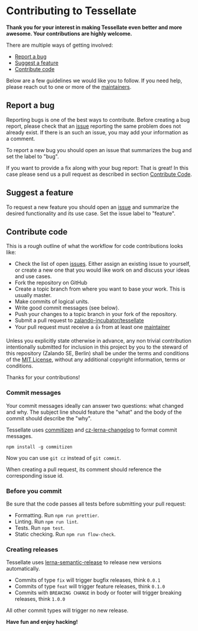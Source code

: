 # Contributing to Tessellate

**Thank you for your interest in making Tessellate even better and more awesome. Your contributions are highly welcome.**

There are multiple ways of getting involved:

- [Report a bug](#report-a-bug)
- [Suggest a feature](#suggest-a-feature)
- [Contribute code](#contribute-code)

Below are a few guidelines we would like you to follow.
If you need help, please reach out to one or more of the [maintainers](https://github.com/zalando-incubator/tessellate/blob/master/MAINTAINERS).

## Report a bug
Reporting bugs is one of the best ways to contribute. Before creating a bug report, please check that an [issue](https://github.com/zalando-incubator/tessellate/issues) reporting the same problem does not already exist. If there is an such an issue, you may add your information as a comment.

To report a new bug you should open an issue that summarizes the bug and set the label to "bug".

If you want to provide a fix along with your bug report: That is great! In this case please send us a pull request as described in section [Contribute Code](#contribute-code).

## Suggest a feature
To request a new feature you should open an [issue](https://github.com/zalando-incubator/tessellate/issues/new) and summarize the desired functionality and its use case. Set the issue label to "feature".  

## Contribute code
This is a rough outline of what the workflow for code contributions looks like:
- Check the list of open [issues](https://github.com/zalando-incubator/tessellate/issues). Either assign an existing issue to yourself, or create a new one that you would like work on and discuss your ideas and use cases.
- Fork the repository on GitHub
- Create a topic branch from where you want to base your work. This is usually master.
- Make commits of logical units.
- Write good commit messages (see below).
- Push your changes to a topic branch in your fork of the repository.
- Submit a pull request to [zalando-incubator/tessellate](https://github.com/zalando-incubator/tessellate)
- Your pull request must receive a :thumbsup: from at least one [maintainer](https://github.com/zalando-incubator/tessellate/blob/master/MAINTAINERS)

Unless you explicitly state otherwise in advance, any non trivial contribution intentionally submitted for inclusion in this project by you to the steward of this repository (Zalando SE, Berlin) shall be under the terms and conditions of the [MIT License](LICENSE), without any additional copyright information, terms or conditions.

Thanks for your contributions!

### Commit messages
Your commit messages ideally can answer two questions: what changed and why. The subject line should feature the "what" and the body of the commit should describe the "why".  

Tessellate uses [commitizen](https://github.com/commitizen/cz-cli) and [cz-lerna-changelog](https://github.com/atlassian/cz-lerna-changelog) to format commit messages.

```
npm install -g commitizen
```

Now you can use `git cz` instead of `git commit`.

When creating a pull request, its comment should reference the corresponding issue id.

### Before you commit

Be sure that the code passes all tests before submitting your pull request:

* Formatting. Run `npm run prettier`.
* Linting. Run `npm run lint`.
* Tests. Run `npm test`.
* Static checking. Run `npm run flow-check`.

### Creating releases

Tessellate uses [lerna-semantic-release](https://github.com/atlassian/lerna-semantic-release)
to release new versions automatically.

*  Commits of type `fix` will trigger bugfix releases, think `0.0.1`
*  Commits of type `feat` will trigger feature releases, think `0.1.0`
*  Commits with `BREAKING CHANGE` in body or footer will trigger breaking releases, think `1.0.0`

All other commit types will trigger no new release.

**Have fun and enjoy hacking!**
